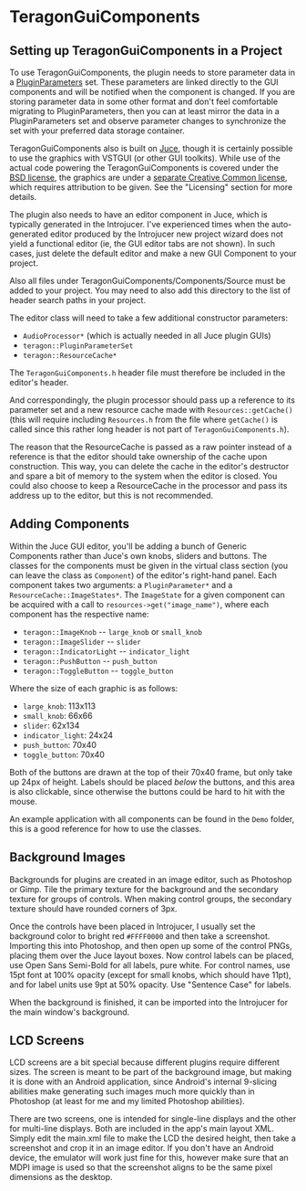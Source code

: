 TeragonGuiComponents
====================


Setting up TeragonGuiComponents in a Project
--------------------------------------------

To use TeragonGuiComponents, the plugin needs to store parameter data in a
[PluginParameters][1] set. These parameters are linked directly to the GUI
components and will be notified when the component is changed. If you are
storing parameter data in some other format and don't feel comfortable
migrating to PluginParameters, then you can at least mirror the data in a
PluginParameters set and observe parameter changes to synchronize the set with
your preferred data storage container.

TeragonGuiComponents also is built on [Juce][2], though it is certainly
possible to use the graphics with VSTGUI (or other GUI toolkits). While use of
the actual code powering the TeragonGuiComponents is covered under the [BSD
license][3], the graphics are under a [separate Creative Common license][4],
which requires attribution to be given. See the "Licensing" section for more
details.

The plugin also needs to have an editor component in Juce, which is typically
generated in the Introjucer. I've experienced times when the auto-generated
editor produced by the Introjucer new project wizard does not yield a
functional editor (ie, the GUI editor tabs are not shown). In such cases, just
delete the default editor and make a new GUI Component to your project.

Also all files under TeragonGuiComponents/Components/Source must be added to
your project. You may need to also add this directory to the list of header
search paths in your project.

The editor class will need to take a few additional constructor parameters:

* `AudioProcessor*` (which is actually needed in all Juce plugin GUIs)
* `teragon::PluginParameterSet`
* `teragon::ResourceCache*`

The `TeragonGuiComponents.h` header file must therefore be included in the
editor's header.

And correspondingly, the plugin processor should pass up a reference to its
parameter set and a new resource cache made with `Resources::getCache()` (this
will require including `Resources.h` from the file where `getCache()` is
called since this rather long header is not part of `TeragonGuiComponents.h`).

The reason that the ResourceCache is passed as a raw pointer instead of a
reference is that the editor should take ownership of the cache upon
construction. This way, you can delete the cache in the editor's destructor
and spare a bit of memory to the system when the editor is closed.  You could
also choose to keep a ResourceCache in the processor and pass its address up
to the editor, but this is not recommended.


Adding Components
-----------------

Within the Juce GUI editor, you'll be adding a bunch of Generic Components
rather than Juce's own knobs, sliders and buttons. The classes for the
components must be given in the virtual class section (you can leave the class
as `Component`) of the editor's right-hand panel. Each component takes two
arguments: a `PluginParameter*` and a `ResourceCache::ImageStates*`. The
`ImageState` for a given component can be acquired with a call to 
`resources->get("image_name")`, where each component has the respective name:

* `teragon::ImageKnob` -- `large_knob` or `small_knob`
* `teragon::ImageSlider` -- `slider`
* `teragon::IndicatorLight` -- `indicator_light`
* `teragon::PushButton` -- `push_button`
* `teragon::ToggleButton` -- `toggle_button`

Where the size of each graphic is as follows:

* `large_knob`: 113x113
* `small_knob`: 66x66
* `slider`: 62x134
* `indicator_light`: 24x24
* `push_button`: 70x40
* `toggle_button`: 70x40

Both of the buttons are drawn at the top of their 70x40 frame, but only take
up 24px of height. Labels should be placed *below* the buttons, and this area
is also clickable, since otherwise the buttons could be hard to hit with the
mouse.

An example application with all components can be found in the `Demo` folder,
this is a good reference for how to use the classes.


Background Images
-----------------

Backgrounds for plugins are created in an image editor, such as Photoshop or
Gimp. Tile the primary texture for the background and the secondary texture
for groups of controls. When making control groups, the secondary texture
should have rounded corners of 3px.

Once the controls have been placed in Introjucer, I usually set the background
color to bright red `#FFFF0000` and then take a screenshot.  Importing this
into Photoshop, and then open up some of the control PNGs, placing them over
the Juce layout boxes. Now control labels can be placed, use Open Sans
Semi-Bold for all labels, pure white. For control names, use 15pt font at 100%
opacity (except for small knobs, which should have 11pt), and for label units
use 9pt at 50% opacity. Use "Sentence Case" for labels.

When the background is finished, it can be imported into the Introjucer for
the main window's background.


LCD Screens
-----------

LCD screens are a bit special because different plugins require different
sizes. The screen is meant to be part of the background image, but making it
is done with an Android application, since Android's internal 9-slicing
abilities make generating such images much more quickly than in Photoshop (at
least for me and my limited Photoshop abilities).

There are two screens, one is intended for single-line displays and the other
for multi-line displays. Both are included in the app's main layout XML.
Simply edit the main.xml file to make the LCD the desired height, then take a
screenshot and crop it in an image editor. If you don't have an Android
device, the emulator will work just fine for this, however make sure that an
MDPI image is used so that the screenshot aligns to be the same pixel
dimensions as the desktop.


[1]: https://github.com/teragonaudio/PluginParameters
[2]: http://www.juce.com
[3]: https://github.com/teragonaudio/TeragonGuiComponents/blob/master/LICENSE-GRAPHICS.txt
[4]: https://github.com/teragonaudio/TeragonGuiComponents/blob/master/LICENSE-CODE.txt
